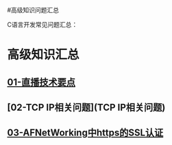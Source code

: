 #高级知识问题汇总

C语言开发常见问题汇总：

高级知识汇总
====

[01-直播技术要点](直播技术点)
----

[02-TCP IP相关问题](TCP IP相关问题)
----

[03-AFNetWorking中https的SSL认证](Afnetworking-HTTPS/AFNetWorking中https的SSL认证.md)
----

